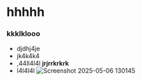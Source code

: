 
# hhhhh
### kkklklooo

- djdhj4je
- jk4k4k4
- ,44ll4l4l  **jrjrrkrkrk**
- l4l4l4l
![Screenshot 2025-05-06 130145](https://github.com/user-attachments/assets/618c09bb-eedb-48ca-b794-68205dcb76ce)
